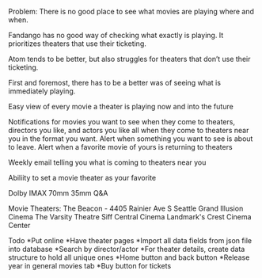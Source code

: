 
Problem: There is no good place to see what movies are playing where and when. 

Fandango has no good way of checking what exactly is playing. It prioritizes theaters that use their ticketing. 

Atom tends to be better, but also struggles for theaters that don’t use their ticketing.



First and foremost, there has to be a better was of seeing what is immediately playing. 


Easy view of every movie a theater is playing now and into the future



Notifications for movies you want to see when they come to theaters, directors you like, and actors you like all when they come to theaters near you in the format you want. Alert when something you want to see is about to leave. Alert when a favorite movie of yours is returning to theaters

Weekly email telling you what is coming to theaters near you

Abiliity to set a movie theater as your favorite


Dolby
IMAX
70mm
35mm
Q&A


Movie Theaters:
The Beacon - 4405 Rainier Ave S Seattle
Grand Illusion Cinema 
The Varsity Theatre
Siff
Central Cinema 
Landmark's Crest Cinema Center


Todo
*Put online
*Have theater pages
*Import all data fields from json file into database
	*Search by director/actor
*For theater details, create data structure to hold all unique ones 
*Home button and back button
*Release year in general movies tab
*Buy button for tickets